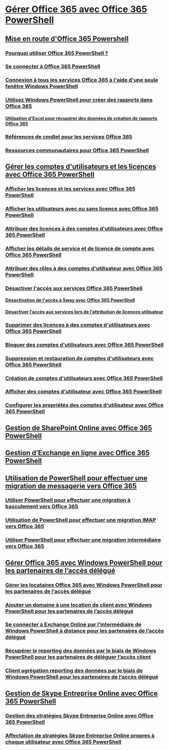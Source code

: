 
# [Gérer Office 365 avec Office 365 PowerShell](manage-office-365-with-office-365-powershell.md)
## [Mise en route d'Office 365 Powershell](getting-started-with-office-365-powershell.md)
### [Pourquoi utiliser Office 365 PowerShell ?](why-you-need-to-use-office-365-powershell.md)
### [Se connecter à Office 365 PowerShell](connect-to-office-365-powershell.md)
### [Connexion à tous les services Office 365 à l'aide d'une seule fenêtre Windows PowerShell](connect-to-all-office-365-services-in-a-single-windows-powershell-window.md)
### [Utilisez Windows PowerShell pour créer des rapports dans Office 365](use-windows-powershell-to-create-reports-in-office-365.md)
#### [Utilisation d'Excel pour récupérer des données de création de rapports Office 365](using-excel-to-retrieve-office-365-reporting-data.md)
### [Références de cmdlet pour les services Office 365](cmdlet-references-for-office-365-services.md)
### [Ressources communautaires pour Office 365 PowerShell](office-365-powershell-community-resources.md)
## [Gérer les comptes d'utilisateurs et les licences avec Office 365 PowerShell](manage-user-accounts-and-licenses-with-office-365-powershell.md)
### [Afficher les licences et les services avec Office 365 PowerShell](view-licenses-and-services-with-office-365-powershell.md)
### [Afficher les utilisateurs avec ou sans licence avec Office 365 PowerShell](view-licensed-and-unlicensed-users-with-office-365-powershell.md)
### [Attribuer des licences à des comptes d'utilisateurs avec Office 365 PowerShell](assign-licenses-to-user-accounts-with-office-365-powershell.md)
### [Afficher les détails de service et de licence de compte avec Office 365 PowerShell](view-account-license-and-service-details-with-office-365-powershell.md)
### [Attribuer des rôles à des comptes d'utilisateur avec Office 365 PowerShell](assign-roles-to-user-accounts-with-office-365-powershell.md)
### [Désactiver l'accès aux services Office 365 PowerShell](disable-access-to-services-with-office-365-powershell.md)
#### [Désactivation de l'accès à Sway avec Office 365 PowerShell](disable-access-to-sway-with-office-365-powershell.md)
#### [Désactiver l’accès aux services lors de l’attribution de licences utilisateur](disable-access-to-services-while-assigning-user-licenses.md)
### [Supprimer des licences à des comptes d'utilisateurs avec Office 365 PowerShell](remove-licenses-from-user-accounts-with-office-365-powershell.md)
### [Bloquer des comptes d'utilisateurs avec Office 365 PowerShell](block-user-accounts-with-office-365-powershell.md)
### [Suppression et restauration de comptes d'utilisateurs avec Office 365 PowerShell](delete-and-restore-user-accounts-with-office-365-powershell.md)
### [Création de comptes d'utilisateurs avec Office 365 PowerShell](create-user-accounts-with-office-365-powershell.md)
### [Afficher des comptes d'utilisateur avec Office 365 PowerShell](view-user-accounts-with-office-365-powershell.md)
### [Configurer les propriétés des comptes d'utilisateur avec Office 365 PowerShell](configure-user-account-properties-with-office-365-powershell.md)
## [Gestion de SharePoint Online avec Office 365 PowerShell](manage-sharepoint-online-with-office-365-powershell.md)
## [Gestion d’Exchange en ligne avec Office 365 PowerShell](manage-exchange-online-with-office-365-powershell.md)
## [Utilisation de PowerShell pour effectuer une migration de messagerie vers Office 365](use-powershell-for-email-migration-to-office-365.md)
### [Utiliser PowerShell pour effectuer une migration à basculement vers Office 365](use-powershell-to-perform-a-cutover-migration-to-office-365.md)
### [Utilisation de PowerShell pour effectuer une migration IMAP vers Office 365](use-powershell-to-perform-an-imap-migration-to-office-365.md)
### [Utiliser PowerShell pour effectuer une migration intermédiaire vers Office 365](use-powershell-to-perform-a-staged-migration-to-office-365.md)
## [Gérer Office 365 avec Windows PowerShell pour les partenaires de l’accès délégué](manage-office-365-with-windows-powershell-for-delegated-access-permissions-dap-p.md)
### [Gérer les locataires Office 365 avec Windows PowerShell pour les partenaires de l’accès délégué](manage-office-365-tenants-with-windows-powershell-for-delegated-access-permissio.md)
### [Ajouter un domaine à une location de client avec Windows PowerShell pour les partenaires de l’accès délégué](add-a-domain-to-a-client-tenancy-with-windows-powershell-for-delegated-access-pe.md)
### [Se connecter à Exchange Online par l’intermédiaire de Windows PowerShell à distance pour les partenaires de l’accès délégué](connect-to-exchange-online-tenants-with-remote-windows-powershell-for-delegated.md)
### [Récupérer le reporting des données par le biais de Windows PowerShell pour les partenaires de déléguer l’accès client](retrieve-customer-tenant-reporting-data-with-windows-powershell-for-delegated-ac.md)
### [Client agrégation reporting des données par le biais de Windows PowerShell pour les partenaires de l’accès délégué](aggregate-customer-reporting-data-via-windows-powershell-for-delegated-access-pe.md)
## [Gestion de Skype Entreprise Online avec Office 365 PowerShell](manage-skype-for-business-online-with-office-365-powershell.md)
### [Gestion des stratégies Skype Entreprise Online avec Office 365 PowerShell](manage-skype-for-business-online-policies-with-office-365-powershell.md)
### [Affectation de stratégies Skype Entreprise Online propres à chaque utilisateur avec Office 365 PowerShell](assign-per-user-skype-for-business-online-policies-with-office-365-powershell.md)


